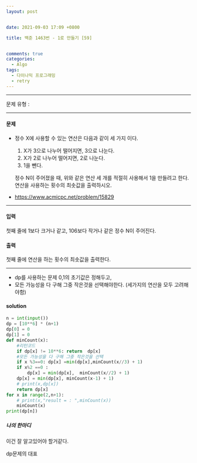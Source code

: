 ```yaml
---
layout: post


date: 2021-09-03 17:09 +0800

title: 백준 1463번 - 1로 만들기 [59]


comments: true
categories: 
  - Algo
tags: 
  - 다이나믹 프로그래밍
  - retry
---
```


---



문제 유형 : 

---

#### 문제

- 정수 X에 사용할 수 있는 연산은 다음과 같이 세 가지 이다.

  1. X가 3으로 나누어 떨어지면, 3으로 나눈다.
  2. X가 2로 나누어 떨어지면, 2로 나눈다.
  3. 1을 뺀다.

  정수 N이 주어졌을 때, 위와 같은 연산 세 개를 적절히 사용해서 1을 만들려고 한다. 연산을 사용하는 횟수의 최솟값을 출력하시오.

- https://www.acmicpc.net/problem/15829

---

#### 입력

첫째 줄에 1보다 크거나 같고, 106보다 작거나 같은 정수 N이 주어진다.

#### 출력

첫째 줄에 연산을 하는 횟수의 최솟값을 출력한다.

---

- dp를 사용하는 문제 0,1의 초기값은 정해두고,
- 모든 가능성을 다 구해 그중 작은것을 선택해야한다. (세가지의 연산을 모두 고려해야함)

#### solution

```python
n = int(input())
dp = [10**6] * (n+1)
dp[0] = 0
dp[1] = 0
def minCount(x):
    #리턴코드
    if dp[x] != 10**6: return  dp[x]
    #모든 가능성을 다 구해 그중 작은것을 선택
    if x %3==0: dp[x] =min(dp[x],minCount(x//3) + 1)
    if x%2 ==0 :
        dp[x] = min(dp[x],  minCount(x//2) + 1)
    dp[x] = min(dp[x], minCount(x-1) + 1)
    # print(x,dp[x])
    return dp[x]
for x in range(2,n+1):
    # print(x,"result = : ",minCount(x))
    minCount(x)
print(dp[n])
```



 ##### 나의 한마디

이건 잘 알고있어야 할거같다. 

dp문제의 대표
